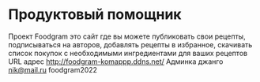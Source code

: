 # Продуктовый помощник
Проект Foodgram это сайт где вы можете публиковать свои рецепты, подписываться на авторов, добавлять рецепты в избранное, скачивать список покупок с необходимыми ингредиентами для ваших рецептов
URL адрес http://foodgram-komappp.ddns.net/
Админка джанго
nik@mail.ru
foodgram2022
